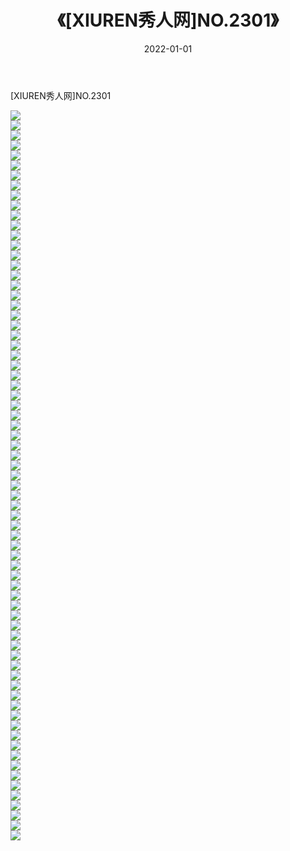 ﻿---
layout: post
title:  《[XIUREN秀人网]NO.2301》
date:   2022-01-01
img: http://pic.660000.xyz/1:/秀人网/秀人网第03部分/[XIUREN秀人网]NO.2301/000.jpg
categories: [美女, 清纯, 唯美]
---

[XIUREN秀人网]NO.2301

 ![](http://pic.660000.xyz/1:/秀人网/秀人网第03部分/[XIUREN秀人网]NO.2301/001.jpg) <br>![](http://pic.660000.xyz/1:/秀人网/秀人网第03部分/[XIUREN秀人网]NO.2301/002.jpg) <br>![](http://pic.660000.xyz/1:/秀人网/秀人网第03部分/[XIUREN秀人网]NO.2301/003.jpg) <br>![](http://pic.660000.xyz/1:/秀人网/秀人网第03部分/[XIUREN秀人网]NO.2301/004.jpg) <br>![](http://pic.660000.xyz/1:/秀人网/秀人网第03部分/[XIUREN秀人网]NO.2301/005.jpg) <br>![](http://pic.660000.xyz/1:/秀人网/秀人网第03部分/[XIUREN秀人网]NO.2301/006.jpg) <br>![](http://pic.660000.xyz/1:/秀人网/秀人网第03部分/[XIUREN秀人网]NO.2301/007.jpg) <br>![](http://pic.660000.xyz/1:/秀人网/秀人网第03部分/[XIUREN秀人网]NO.2301/008.jpg) <br>![](http://pic.660000.xyz/1:/秀人网/秀人网第03部分/[XIUREN秀人网]NO.2301/009.jpg) <br>![](http://pic.660000.xyz/1:/秀人网/秀人网第03部分/[XIUREN秀人网]NO.2301/010.jpg) <br>![](http://pic.660000.xyz/1:/秀人网/秀人网第03部分/[XIUREN秀人网]NO.2301/011.jpg) <br>![](http://pic.660000.xyz/1:/秀人网/秀人网第03部分/[XIUREN秀人网]NO.2301/012.jpg) <br>![](http://pic.660000.xyz/1:/秀人网/秀人网第03部分/[XIUREN秀人网]NO.2301/013.jpg) <br>![](http://pic.660000.xyz/1:/秀人网/秀人网第03部分/[XIUREN秀人网]NO.2301/014.jpg) <br>![](http://pic.660000.xyz/1:/秀人网/秀人网第03部分/[XIUREN秀人网]NO.2301/015.jpg) <br>![](http://pic.660000.xyz/1:/秀人网/秀人网第03部分/[XIUREN秀人网]NO.2301/016.jpg) <br>![](http://pic.660000.xyz/1:/秀人网/秀人网第03部分/[XIUREN秀人网]NO.2301/017.jpg) <br>![](http://pic.660000.xyz/1:/秀人网/秀人网第03部分/[XIUREN秀人网]NO.2301/018.jpg) <br>![](http://pic.660000.xyz/1:/秀人网/秀人网第03部分/[XIUREN秀人网]NO.2301/019.jpg) <br>![](http://pic.660000.xyz/1:/秀人网/秀人网第03部分/[XIUREN秀人网]NO.2301/020.jpg) <br>![](http://pic.660000.xyz/1:/秀人网/秀人网第03部分/[XIUREN秀人网]NO.2301/021.jpg) <br>![](http://pic.660000.xyz/1:/秀人网/秀人网第03部分/[XIUREN秀人网]NO.2301/022.jpg) <br>![](http://pic.660000.xyz/1:/秀人网/秀人网第03部分/[XIUREN秀人网]NO.2301/023.jpg) <br>![](http://pic.660000.xyz/1:/秀人网/秀人网第03部分/[XIUREN秀人网]NO.2301/024.jpg) <br>![](http://pic.660000.xyz/1:/秀人网/秀人网第03部分/[XIUREN秀人网]NO.2301/025.jpg) <br>![](http://pic.660000.xyz/1:/秀人网/秀人网第03部分/[XIUREN秀人网]NO.2301/026.jpg) <br>![](http://pic.660000.xyz/1:/秀人网/秀人网第03部分/[XIUREN秀人网]NO.2301/027.jpg) <br>![](http://pic.660000.xyz/1:/秀人网/秀人网第03部分/[XIUREN秀人网]NO.2301/028.jpg) <br>![](http://pic.660000.xyz/1:/秀人网/秀人网第03部分/[XIUREN秀人网]NO.2301/029.jpg) <br>![](http://pic.660000.xyz/1:/秀人网/秀人网第03部分/[XIUREN秀人网]NO.2301/030.jpg) <br>![](http://pic.660000.xyz/1:/秀人网/秀人网第03部分/[XIUREN秀人网]NO.2301/031.jpg) <br>![](http://pic.660000.xyz/1:/秀人网/秀人网第03部分/[XIUREN秀人网]NO.2301/032.jpg) <br>![](http://pic.660000.xyz/1:/秀人网/秀人网第03部分/[XIUREN秀人网]NO.2301/033.jpg) <br>![](http://pic.660000.xyz/1:/秀人网/秀人网第03部分/[XIUREN秀人网]NO.2301/034.jpg) <br>![](http://pic.660000.xyz/1:/秀人网/秀人网第03部分/[XIUREN秀人网]NO.2301/035.jpg) <br>![](http://pic.660000.xyz/1:/秀人网/秀人网第03部分/[XIUREN秀人网]NO.2301/036.jpg) <br>![](http://pic.660000.xyz/1:/秀人网/秀人网第03部分/[XIUREN秀人网]NO.2301/037.jpg) <br>![](http://pic.660000.xyz/1:/秀人网/秀人网第03部分/[XIUREN秀人网]NO.2301/038.jpg) <br>![](http://pic.660000.xyz/1:/秀人网/秀人网第03部分/[XIUREN秀人网]NO.2301/039.jpg) <br>![](http://pic.660000.xyz/1:/秀人网/秀人网第03部分/[XIUREN秀人网]NO.2301/040.jpg) <br>![](http://pic.660000.xyz/1:/秀人网/秀人网第03部分/[XIUREN秀人网]NO.2301/041.jpg) <br>![](http://pic.660000.xyz/1:/秀人网/秀人网第03部分/[XIUREN秀人网]NO.2301/042.jpg) <br>![](http://pic.660000.xyz/1:/秀人网/秀人网第03部分/[XIUREN秀人网]NO.2301/043.jpg) <br>![](http://pic.660000.xyz/1:/秀人网/秀人网第03部分/[XIUREN秀人网]NO.2301/044.jpg) <br>![](http://pic.660000.xyz/1:/秀人网/秀人网第03部分/[XIUREN秀人网]NO.2301/045.jpg) <br>![](http://pic.660000.xyz/1:/秀人网/秀人网第03部分/[XIUREN秀人网]NO.2301/046.jpg) <br>![](http://pic.660000.xyz/1:/秀人网/秀人网第03部分/[XIUREN秀人网]NO.2301/047.jpg) <br>![](http://pic.660000.xyz/1:/秀人网/秀人网第03部分/[XIUREN秀人网]NO.2301/048.jpg) <br>![](http://pic.660000.xyz/1:/秀人网/秀人网第03部分/[XIUREN秀人网]NO.2301/049.jpg) <br>![](http://pic.660000.xyz/1:/秀人网/秀人网第03部分/[XIUREN秀人网]NO.2301/050.jpg) <br>![](http://pic.660000.xyz/1:/秀人网/秀人网第03部分/[XIUREN秀人网]NO.2301/051.jpg) <br>![](http://pic.660000.xyz/1:/秀人网/秀人网第03部分/[XIUREN秀人网]NO.2301/052.jpg) <br>![](http://pic.660000.xyz/1:/秀人网/秀人网第03部分/[XIUREN秀人网]NO.2301/053.jpg) <br>![](http://pic.660000.xyz/1:/秀人网/秀人网第03部分/[XIUREN秀人网]NO.2301/054.jpg) <br>![](http://pic.660000.xyz/1:/秀人网/秀人网第03部分/[XIUREN秀人网]NO.2301/055.jpg) <br>![](http://pic.660000.xyz/1:/秀人网/秀人网第03部分/[XIUREN秀人网]NO.2301/056.jpg) <br>![](http://pic.660000.xyz/1:/秀人网/秀人网第03部分/[XIUREN秀人网]NO.2301/057.jpg) <br>![](http://pic.660000.xyz/1:/秀人网/秀人网第03部分/[XIUREN秀人网]NO.2301/058.jpg) <br>![](http://pic.660000.xyz/1:/秀人网/秀人网第03部分/[XIUREN秀人网]NO.2301/059.jpg) <br>![](http://pic.660000.xyz/1:/秀人网/秀人网第03部分/[XIUREN秀人网]NO.2301/060.jpg) <br>![](http://pic.660000.xyz/1:/秀人网/秀人网第03部分/[XIUREN秀人网]NO.2301/061.jpg) <br>![](http://pic.660000.xyz/1:/秀人网/秀人网第03部分/[XIUREN秀人网]NO.2301/062.jpg) <br>![](http://pic.660000.xyz/1:/秀人网/秀人网第03部分/[XIUREN秀人网]NO.2301/063.jpg) <br>![](http://pic.660000.xyz/1:/秀人网/秀人网第03部分/[XIUREN秀人网]NO.2301/064.jpg) <br>![](http://pic.660000.xyz/1:/秀人网/秀人网第03部分/[XIUREN秀人网]NO.2301/065.jpg) <br>![](http://pic.660000.xyz/1:/秀人网/秀人网第03部分/[XIUREN秀人网]NO.2301/066.jpg) <br>![](http://pic.660000.xyz/1:/秀人网/秀人网第03部分/[XIUREN秀人网]NO.2301/067.jpg) <br>![](http://pic.660000.xyz/1:/秀人网/秀人网第03部分/[XIUREN秀人网]NO.2301/068.jpg) <br>![](http://pic.660000.xyz/1:/秀人网/秀人网第03部分/[XIUREN秀人网]NO.2301/069.jpg) <br>![](http://pic.660000.xyz/1:/秀人网/秀人网第03部分/[XIUREN秀人网]NO.2301/070.jpg) <br>![](http://pic.660000.xyz/1:/秀人网/秀人网第03部分/[XIUREN秀人网]NO.2301/071.jpg) <br>![](http://pic.660000.xyz/1:/秀人网/秀人网第03部分/[XIUREN秀人网]NO.2301/072.jpg) <br>![](http://pic.660000.xyz/1:/秀人网/秀人网第03部分/[XIUREN秀人网]NO.2301/073.jpg) <br>